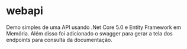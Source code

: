 # webapi
Demo simples de uma API usando .Net Core 5.0 e Entity Framework em Memória.
Além disso foi adicionado o swagger para gerar a tela dos endpoints para consulta da documentação.
